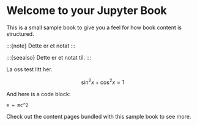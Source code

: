 # Welcome to your Jupyter Book

This is a small sample book to give you a feel for how book content is
structured.

:::{note}
Dette er et notat
:::

:::{seealso}
Dette er et notat til.
:::

La oss test litt her. 

$$ \sin^2 x +\cos^2 x = 1$$ 

And here is a code block:

```
e = mc^2
```

Check out the content pages bundled with this sample book to see more.
